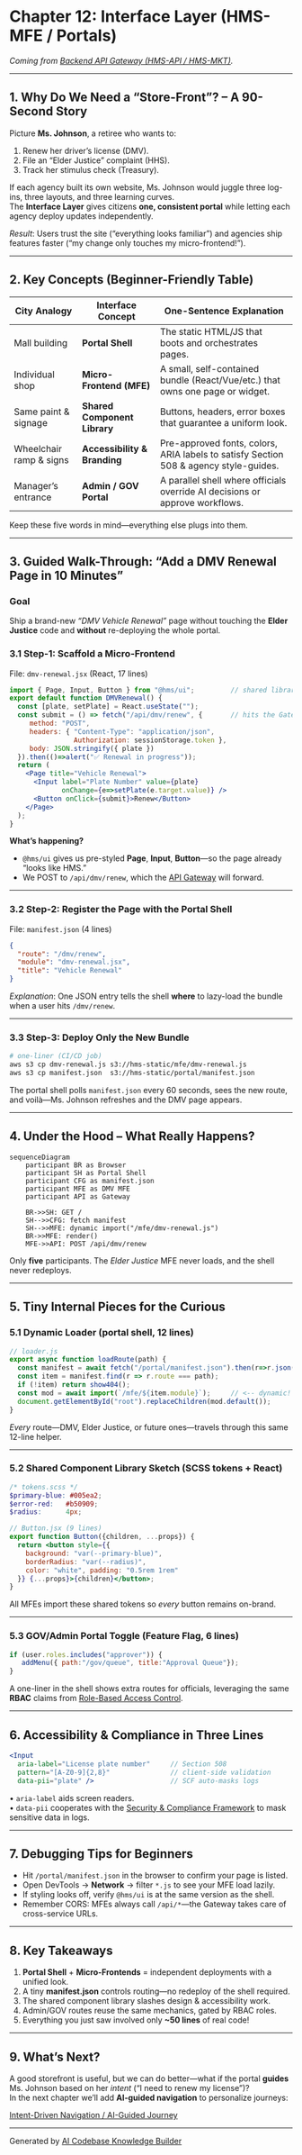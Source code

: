 # Chapter 12: Interface Layer (HMS-MFE / Portals)

*Coming from [Backend API Gateway (HMS-API / HMS-MKT)](11_backend_api_gateway__hms_api___hms_mkt__.md).*

---

## 1. Why Do We Need a “Store-Front”? – A 90-Second Story  

Picture **Ms. Johnson**, a retiree who wants to:

1. Renew her driver’s license (DMV).  
2. File an “Elder Justice” complaint (HHS).  
3. Track her stimulus check (Treasury).

If each agency built its own website, Ms. Johnson would juggle three log-ins, three layouts, and three learning curves.  
The **Interface Layer** gives citizens **one, consistent portal** while letting each agency deploy updates independently.

*Result*: Users trust the site (“everything looks familiar”) and agencies ship features faster (“my change only touches my micro-frontend!”).

---

## 2. Key Concepts (Beginner-Friendly Table)

| City Analogy            | Interface Concept            | One-Sentence Explanation |
|-------------------------|------------------------------|--------------------------|
| Mall building           | **Portal Shell**             | The static HTML/JS that boots and orchestrates pages. |
| Individual shop         | **Micro-Frontend (MFE)**     | A small, self-contained bundle (React/Vue/etc.) that owns one page or widget. |
| Same paint & signage    | **Shared Component Library** | Buttons, headers, error boxes that guarantee a uniform look. |
| Wheelchair ramp & signs | **Accessibility & Branding** | Pre-approved fonts, colors, ARIA labels to satisfy Section 508 & agency style-guides. |
| Manager’s entrance      | **Admin / GOV Portal**       | A parallel shell where officials override AI decisions or approve workflows. |

Keep these five words in mind—everything else plugs into them.

---

## 3. Guided Walk-Through: “Add a DMV Renewal Page in 10 Minutes”  

### Goal  
Ship a brand-new *“DMV Vehicle Renewal”* page without touching the **Elder Justice** code and **without** re-deploying the whole portal.

### 3.1 Step-1: Scaffold a Micro-Frontend  

File: `dmv-renewal.jsx` (React, 17 lines)

```jsx
import { Page, Input, Button } from "@hms/ui";         // shared library
export default function DMVRenewal() {
  const [plate, setPlate] = React.useState("");
  const submit = () => fetch("/api/dmv/renew", {       // hits the Gateway
     method: "POST",
     headers: { "Content-Type": "application/json",
                Authorization: sessionStorage.token },
     body: JSON.stringify({ plate })
  }).then(()=>alert("✅ Renewal in progress"));
  return (
    <Page title="Vehicle Renewal">
      <Input label="Plate Number" value={plate}
             onChange={e=>setPlate(e.target.value)} />
      <Button onClick={submit}>Renew</Button>
    </Page>
  );
}
```

**What’s happening?**  
* `@hms/ui` gives us pre-styled **Page**, **Input**, **Button**—so the page already “looks like HMS.”  
* We POST to `/api/dmv/renew`, which the [API Gateway](11_backend_api_gateway__hms_api___hms_mkt__.md) will forward.

---

### 3.2 Step-2: Register the Page with the Portal Shell  

File: `manifest.json` (4 lines)

```json
{
  "route": "/dmv/renew",
  "module": "dmv-renewal.jsx",
  "title": "Vehicle Renewal"
}
```

*Explanation*: One JSON entry tells the shell **where** to lazy-load the bundle when a user hits `/dmv/renew`.

---

### 3.3 Step-3: Deploy **Only** the New Bundle  

```bash
# one-liner (CI/CD job)
aws s3 cp dmv-renewal.js s3://hms-static/mfe/dmv-renewal.js
aws s3 cp manifest.json  s3://hms-static/portal/manifest.json
```

The portal shell polls `manifest.json` every 60 seconds, sees the new route, and voilà—Ms. Johnson refreshes and the DMV page appears.

---

## 4. Under the Hood – What Really Happens?

```mermaid
sequenceDiagram
    participant BR as Browser
    participant SH as Portal Shell
    participant CFG as manifest.json
    participant MFE as DMV MFE
    participant API as Gateway

    BR->>SH: GET /
    SH-->>CFG: fetch manifest
    SH-->>MFE: dynamic import("/mfe/dmv-renewal.js")
    BR->>MFE: render()
    MFE->>API: POST /api/dmv/renew
```

Only **five** participants. The *Elder Justice* MFE never loads, and the shell never redeploys.

---

## 5. Tiny Internal Pieces for the Curious  

### 5.1 Dynamic Loader (portal shell, 12 lines)

```javascript
// loader.js
export async function loadRoute(path) {
  const manifest = await fetch("/portal/manifest.json").then(r=>r.json());
  const item = manifest.find(r => r.route === path);
  if (!item) return show404();
  const mod = await import(`/mfe/${item.module}`);     // <-- dynamic!
  document.getElementById("root").replaceChildren(mod.default());
}
```

*Every* route—DMV, Elder Justice, or future ones—travels through this same 12-line helper.

---

### 5.2 Shared Component Library Sketch (SCSS tokens + React)

```scss
/* tokens.scss */
$primary-blue: #005ea2;
$error-red:   #b50909;
$radius:      4px;
```

```jsx
// Button.jsx (9 lines)
export function Button({children, ...props}) {
  return <button style={{
    background: "var(--primary-blue)",
    borderRadius: "var(--radius)",
    color: "white", padding: "0.5rem 1rem"
  }} {...props}>{children}</button>;
}
```

All MFEs import these shared tokens so *every* button remains on-brand.

---

### 5.3 GOV/Admin Portal Toggle (Feature Flag, 6 lines)

```javascript
if (user.roles.includes("approver")) {
   addMenu({ path:"/gov/queue", title:"Approval Queue"});
}
```

A one-liner in the shell shows extra routes for officials, leveraging the same **RBAC** claims from [Role-Based Access Control](10_role_based_access_control__rbac__.md).

---

## 6. Accessibility & Compliance in Three Lines  

```jsx
<Input
  aria-label="License plate number"     // Section 508
  pattern="[A-Z0-9]{2,8}"               // client-side validation
  data-pii="plate" />                   // SCF auto-masks logs
```

• `aria-label` aids screen readers.  
• `data-pii` cooperates with the [Security & Compliance Framework](09_security___compliance_framework_.md) to mask sensitive data in logs.

---

## 7. Debugging Tips for Beginners  

* Hit `/portal/manifest.json` in the browser to confirm your page is listed.  
* Open DevTools → **Network** → filter `*.js` to see your MFE load lazily.  
* If styling looks off, verify `@hms/ui` is at the same version as the shell.  
* Remember CORS: MFEs always call `/api/*`—the Gateway takes care of cross-service URLs.

---

## 8. Key Takeaways  

1. **Portal Shell** + **Micro-Frontends** = independent deployments with a unified look.  
2. A tiny **manifest.json** controls routing—no redeploy of the shell required.  
3. The shared component library slashes design & accessibility work.  
4. Admin/GOV routes reuse the same mechanics, gated by RBAC roles.  
5. Everything you just saw involved only **~50 lines** of real code!

---

## 9. What’s Next?  

A good storefront is useful, but we can do better—what if the portal **guides** Ms. Johnson based on her *intent* (“I need to renew my license”)?  
In the next chapter we’ll add **AI-guided navigation** to personalize journeys:

[Intent-Driven Navigation / AI-Guided Journey](13_intent_driven_navigation___ai_guided_journey_.md)

---

Generated by [AI Codebase Knowledge Builder](https://github.com/The-Pocket/Tutorial-Codebase-Knowledge)